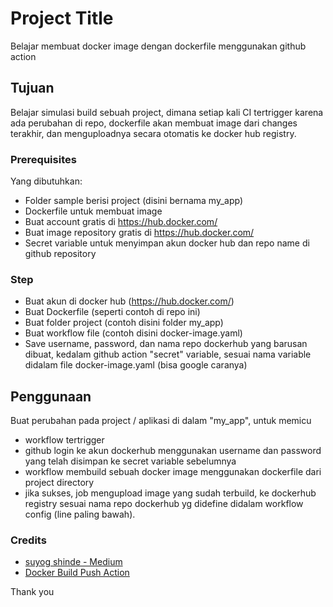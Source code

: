 # Project Title

Belajar membuat docker image dengan dockerfile menggunakan github action

## Tujuan

Belajar simulasi build sebuah project, dimana setiap kali CI tertrigger karena ada perubahan di repo, dockerfile akan membuat image dari changes terakhir, dan menguploadnya secara otomatis ke docker hub registry.

### Prerequisites

Yang dibutuhkan:

* Folder sample berisi project (disini bernama my_app)
* Dockerfile untuk membuat image
* Buat account gratis di https://hub.docker.com/
* Buat image repository gratis di https://hub.docker.com/ 
* Secret variable untuk menyimpan akun docker hub dan repo name di github repository

### Step

* Buat akun di docker hub  (https://hub.docker.com/)
* Buat Dockerfile (seperti contoh di repo ini)
* Buat folder project (contoh disini folder my_app)
* Buat workflow file (contoh disini docker-image.yaml)
* Save username, password, dan nama repo dockerhub yang barusan dibuat, kedalam github action "secret" variable, sesuai nama variable didalam file docker-image.yaml (bisa google caranya)


## Penggunaan

Buat perubahan pada project / aplikasi di dalam "my_app", untuk memicu

* workflow tertrigger
* github login ke akun dockerhub menggunakan username dan password yang telah disimpan ke secret variable sebelumnya
* workflow membuild sebuah docker image menggunakan dockerfile dari project directory
* jika sukses, job mengupload image yang sudah terbuild, ke dockerhub registry sesuai nama repo dockerhub yg didefine didalam workflow config (line paling bawah).


### Credits

* [suyog shinde - Medium](https://medium.com/nonstopio/part-1-github-actions-docker-hub-versioning-continous-integrations-142cbd95fe0b)
* [Docker Build Push Action](https://github.com/docker/build-push-action)

Thank you
